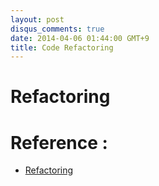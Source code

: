 ```yaml
---
layout: post
disqus_comments: true
date: 2014-04-06 01:44:00 GMT+9
title: Code Refactoring 
---
```

# Refactoring 



# Reference : 
* [Refactoring]( http://sourcemaking.com/refactoring )
